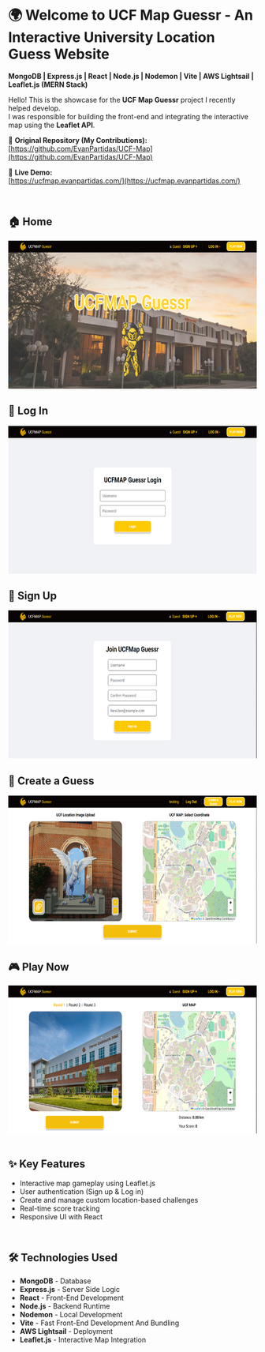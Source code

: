 # 🌍 Welcome to UCF Map Guessr - An Interactive University Location Guess Website
**MongoDB | Express.js | React | Node.js | Nodemon | Vite | AWS Lightsail | Leaflet.js (MERN Stack)**

Hello! This is the showcase for the **UCF Map Guessr** project I recently helped develop.  
I was responsible for building the front-end and integrating the interactive map using the **Leaflet API**.

🔗 **Original Repository (My Contributions):**  
[https://github.com/EvanPartidas/UCF-Map](https://github.com/EvanPartidas/UCF-Map)

🔗 **Live Demo:**  
[https://ucfmap.evanpartidas.com/](https://ucfmap.evanpartidas.com/)

<br>

## 🏠 Home  
<div align="center">  
  <img src="github/images/Home.png" height="300px" width="auto" alt="Home Page Screenshot">  
</div>

## 🔐 Log In  
<div align="center">  
  <img src="github/images/Log-In.png" height="300px" width="auto" alt="Log In Screenshot">  
</div>

## 📝 Sign Up  
<div align="center">  
  <img src="github/images/Sign-Up.png" height="300px" width="auto" alt="Sign Up Screenshot">  
</div>

## 📍 Create a Guess  
<div align="center">  
  <img src="github/images/Create-Guess.png" height="300px" width="auto" alt="Create a Guess Screenshot">  
</div>

## 🎮 Play Now  
<div align="center">  
  <img src="github/images/Play-Now.png" height="300px" width="auto" alt="Play Now Screenshot">  
</div>

<br>

## ✨ Key Features  
- Interactive map gameplay using Leaflet.js  
- User authentication (Sign up & Log in)  
- Create and manage custom location-based challenges  
- Real-time score tracking  
- Responsive UI with React

<br>

## 🛠 Technologies Used  
- **MongoDB** - Database  
- **Express.js** - Server Side Logic  
- **React** - Front-End Development  
- **Node.js** - Backend Runtime  
- **Nodemon** - Local Development
- **Vite** - Fast Front-End Development And Bundling
- **AWS Lightsail** - Deployment  
- **Leaflet.js** - Interactive Map Integration
